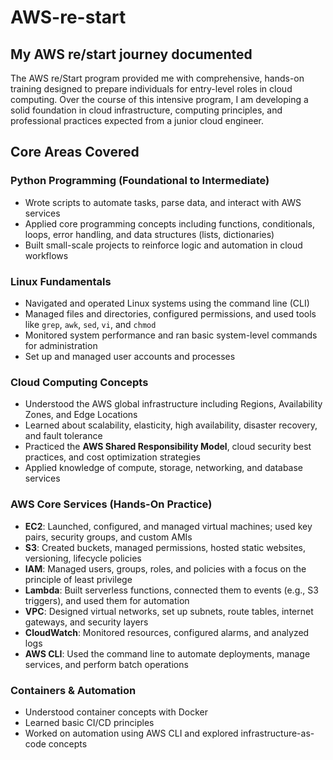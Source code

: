 # AWS-re-start
## My AWS re/start journey documented


The AWS re/Start program provided me with comprehensive, hands-on training designed to prepare individuals for entry-level roles in cloud computing. Over the course of this intensive program, I am developing a solid foundation in cloud infrastructure, computing principles, and professional practices expected from a junior cloud engineer.

##  Core Areas Covered

### Python Programming (Foundational to Intermediate)
- Wrote scripts to automate tasks, parse data, and interact with AWS services
- Applied core programming concepts including functions, conditionals, loops, error handling, and data structures (lists, dictionaries)
- Built small-scale projects to reinforce logic and automation in cloud workflows

### Linux Fundamentals
- Navigated and operated Linux systems using the command line (CLI)
- Managed files and directories, configured permissions, and used tools like `grep`, `awk`, `sed`, `vi`, and `chmod`
- Monitored system performance and ran basic system-level commands for administration
- Set up and managed user accounts and processes

### Cloud Computing Concepts
- Understood the AWS global infrastructure including Regions, Availability Zones, and Edge Locations
- Learned about scalability, elasticity, high availability, disaster recovery, and fault tolerance
- Practiced the **AWS Shared Responsibility Model**, cloud security best practices, and cost optimization strategies
- Applied knowledge of compute, storage, networking, and database services

### AWS Core Services (Hands-On Practice)
- **EC2**: Launched, configured, and managed virtual machines; used key pairs, security groups, and custom AMIs
- **S3**: Created buckets, managed permissions, hosted static websites, versioning, lifecycle policies
- **IAM**: Managed users, groups, roles, and policies with a focus on the principle of least privilege
- **Lambda**: Built serverless functions, connected them to events (e.g., S3 triggers), and used them for automation
- **VPC**: Designed virtual networks, set up subnets, route tables, internet gateways, and security layers
- **CloudWatch**: Monitored resources, configured alarms, and analyzed logs
- **AWS CLI**: Used the command line to automate deployments, manage services, and perform batch operations

### Containers & Automation
- Understood container concepts with Docker
- Learned basic CI/CD principles
- Worked on automation using AWS CLI and explored infrastructure-as-code concepts





